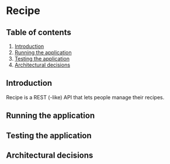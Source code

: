 # Recipe

## Table of contents
1. [Introduction](#introduction)
2. [Running the application](#running-the-application)
3. [Testing the application](#testing-the-application)
4. [Architectural decisions](#architectural-decisions)

## Introduction
Recipe is a REST (-like) API that lets people manage their recipes.

## Running the application

## Testing the application

## Architectural decisions
